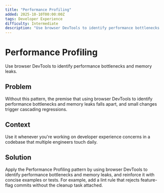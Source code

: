 ```yaml
---
title: "Performance Profiling"
added: 2025-10-10T00:00:00Z
tags: Developer Experience
difficulty: Intermediate
description: "Use browser DevTools to identify performance bottlenecks and memory leaks."
---
```

# Performance Profiling

Use browser DevTools to identify performance bottlenecks and memory leaks.

## Problem

Without this pattern, the premise that using browser DevTools to identify performance bottlenecks and memory leaks falls apart, and small changes trigger cascading regressions.

## Context

Use it whenever you're working on developer experience concerns in a codebase that multiple engineers touch daily.

## Solution

Apply the Performance Profiling pattern by using browser DevTools to identify performance bottlenecks and memory leaks, and reinforce it with concise examples or tests. For example, add a lint rule that rejects feature-flag commits without the cleanup task attached.
